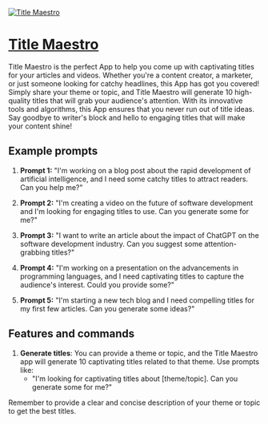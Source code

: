 [![Title Maestro](https://files.oaiusercontent.com/file-sGJHK5sD0i7Hhm2jj30jVwqh?se=2123-10-18T13%3A43%3A41Z&sp=r&sv=2021-08-06&sr=b&rscc=max-age%3D31536000%2C%20immutable&rscd=attachment%3B%20filename%3D58c90be6-b8e8-4766-8728-f6c7b58a4929.png&sig=MdZPebUmYtYXFHLcWba5vxSSr3pW9GbqkJ11y6Bc7ac%3D)](https://chat.openai.com/g/g-9co123bQc-title-maestro)

# [Title Maestro](https://chat.openai.com/g/g-9co123bQc-title-maestro)

Title Maestro is the perfect App to help you come up with captivating titles for your articles and videos. Whether you're a content creator, a marketer, or just someone looking for catchy headlines, this App has got you covered! Simply share your theme or topic, and Title Maestro will generate 10 high-quality titles that will grab your audience's attention. With its innovative tools and algorithms, this App ensures that you never run out of title ideas. Say goodbye to writer's block and hello to engaging titles that will make your content shine!

## Example prompts

1. **Prompt 1:** "I'm working on a blog post about the rapid development of artificial intelligence, and I need some catchy titles to attract readers. Can you help me?"

2. **Prompt 2:** "I'm creating a video on the future of software development and I'm looking for engaging titles to use. Can you generate some for me?"

3. **Prompt 3:** "I want to write an article about the impact of ChatGPT on the software development industry. Can you suggest some attention-grabbing titles?"

4. **Prompt 4:** "I'm working on a presentation on the advancements in programming languages, and I need captivating titles to capture the audience's interest. Could you provide some?"

5. **Prompt 5:** "I'm starting a new tech blog and I need compelling titles for my first few articles. Can you generate some ideas?"

## Features and commands

1. **Generate titles**: You can provide a theme or topic, and the Title Maestro app will generate 10 captivating titles related to that theme. Use prompts like:
   - "I'm looking for captivating titles about [theme/topic]. Can you generate some for me?"

Remember to provide a clear and concise description of your theme or topic to get the best titles.